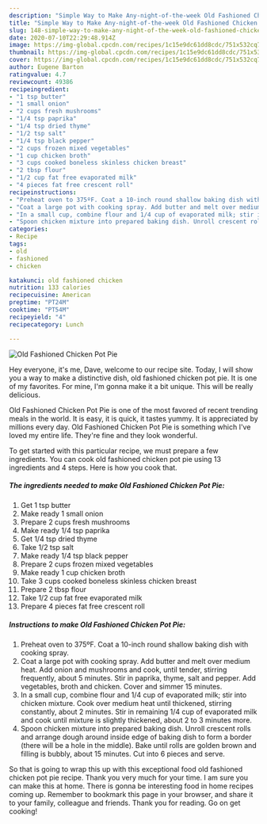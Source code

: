 ```yaml
---
description: "Simple Way to Make Any-night-of-the-week Old Fashioned Chicken Pot Pie"
title: "Simple Way to Make Any-night-of-the-week Old Fashioned Chicken Pot Pie"
slug: 148-simple-way-to-make-any-night-of-the-week-old-fashioned-chicken-pot-pie
date: 2020-07-10T22:29:48.914Z
image: https://img-global.cpcdn.com/recipes/1c15e9dc61dd8cdc/751x532cq70/old-fashioned-chicken-pot-pie-recipe-main-photo.jpg
thumbnail: https://img-global.cpcdn.com/recipes/1c15e9dc61dd8cdc/751x532cq70/old-fashioned-chicken-pot-pie-recipe-main-photo.jpg
cover: https://img-global.cpcdn.com/recipes/1c15e9dc61dd8cdc/751x532cq70/old-fashioned-chicken-pot-pie-recipe-main-photo.jpg
author: Eugene Barton
ratingvalue: 4.7
reviewcount: 49386
recipeingredient:
- "1 tsp butter"
- "1 small onion"
- "2 cups fresh mushrooms"
- "1/4 tsp paprika"
- "1/4 tsp dried thyme"
- "1/2 tsp salt"
- "1/4 tsp black pepper"
- "2 cups frozen mixed vegetables"
- "1 cup chicken broth"
- "3 cups cooked boneless skinless chicken breast"
- "2 tbsp flour"
- "1/2 cup fat free evaporated milk"
- "4 pieces fat free crescent roll"
recipeinstructions:
- "Preheat oven to 375ºF. Coat a 10-inch round shallow baking dish with cooking spray."
- "Coat a large pot with cooking spray. Add butter and melt over medium heat. Add onion and mushrooms and cook, until tender, stirring frequently, about 5 minutes. Stir in paprika, thyme, salt and pepper. Add vegetables, broth and chicken. Cover and simmer 15 minutes."
- "In a small cup, combine flour and 1/4 cup of evaporated milk; stir into chicken mixture. Cook over medium heat until thickened, stirring constantly, about 2 minutes. Stir in remaining 1/4 cup of evaporated milk and cook until mixture is slightly thickened, about 2 to 3 minutes more."
- "Spoon chicken mixture into prepared baking dish. Unroll crescent rolls and arrange dough around inside edge of baking dish to form a border (there will be a hole in the middle). Bake until rolls are golden brown and filling is bubbly, about 15 minutes. Cut into 6 pieces and serve."
categories:
- Recipe
tags:
- old
- fashioned
- chicken

katakunci: old fashioned chicken 
nutrition: 133 calories
recipecuisine: American
preptime: "PT24M"
cooktime: "PT54M"
recipeyield: "4"
recipecategory: Lunch

---
```



![Old Fashioned Chicken Pot Pie](https://img-global.cpcdn.com/recipes/1c15e9dc61dd8cdc/751x532cq70/old-fashioned-chicken-pot-pie-recipe-main-photo.jpg)

Hey everyone, it's me, Dave, welcome to our recipe site. Today, I will show you a way to make a distinctive dish, old fashioned chicken pot pie. It is one of my favorites. For mine, I'm gonna make it a bit unique. This will be really delicious.

Old Fashioned Chicken Pot Pie is one of the most favored of recent trending meals in the world. It is easy, it is quick, it tastes yummy. It is appreciated by millions every day. Old Fashioned Chicken Pot Pie is something which I've loved my entire life. They're fine and they look wonderful.




To get started with this particular recipe, we must prepare a few ingredients. You can cook old fashioned chicken pot pie using 13 ingredients and 4 steps. Here is how you cook that.

<!--inarticleads1-->

##### The ingredients needed to make Old Fashioned Chicken Pot Pie:

1. Get 1 tsp butter
1. Make ready 1 small onion
1. Prepare 2 cups fresh mushrooms
1. Make ready 1/4 tsp paprika
1. Get 1/4 tsp dried thyme
1. Take 1/2 tsp salt
1. Make ready 1/4 tsp black pepper
1. Prepare 2 cups frozen mixed vegetables
1. Make ready 1 cup chicken broth
1. Take 3 cups cooked boneless skinless chicken breast
1. Prepare 2 tbsp flour
1. Take 1/2 cup fat free evaporated milk
1. Prepare 4 pieces fat free crescent roll




<!--inarticleads2-->

##### Instructions to make Old Fashioned Chicken Pot Pie:

1. Preheat oven to 375ºF. Coat a 10-inch round shallow baking dish with cooking spray.
1. Coat a large pot with cooking spray. Add butter and melt over medium heat. Add onion and mushrooms and cook, until tender, stirring frequently, about 5 minutes. Stir in paprika, thyme, salt and pepper. Add vegetables, broth and chicken. Cover and simmer 15 minutes.
1. In a small cup, combine flour and 1/4 cup of evaporated milk; stir into chicken mixture. Cook over medium heat until thickened, stirring constantly, about 2 minutes. Stir in remaining 1/4 cup of evaporated milk and cook until mixture is slightly thickened, about 2 to 3 minutes more.
1. Spoon chicken mixture into prepared baking dish. Unroll crescent rolls and arrange dough around inside edge of baking dish to form a border (there will be a hole in the middle). Bake until rolls are golden brown and filling is bubbly, about 15 minutes. Cut into 6 pieces and serve.




So that is going to wrap this up with this exceptional food old fashioned chicken pot pie recipe. Thank you very much for your time. I am sure you can make this at home. There is gonna be interesting food in home recipes coming up. Remember to bookmark this page in your browser, and share it to your family, colleague and friends. Thank you for reading. Go on get cooking!
